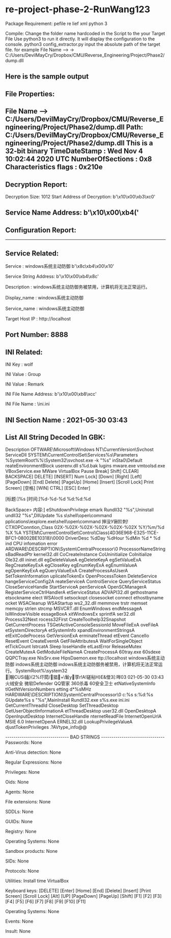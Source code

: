 # re-project-phase-2-RunWang123
Package Requirement:
pefile
re
lief
xml
python 3


Compile:
Change the folder name hardcoded in the Script to the your Target File
Use python3 to run it directly.
It will display the configuration to the console.
python3 config_extractor.py
input the absolute path of the target file. for example
File Name -->   -> C:/Users/DevilMayCry/Dropbox/CMU/Reverse_Engineering/Project/Phase2/dump.dll


Here is the sample output
--------------------------------------
File Properties:
--------------------------------------
File Name -->  C:/Users/DevilMayCry/Dropbox/CMU/Reverse_Engineering/Project/Phase2/dump.dll
Path: C:/Users/DevilMayCry/Dropbox/CMU/Reverse_Engineering/Project/Phase2/dump.dll
This is a 32-bit binary
TimeDateStamp : Wed Nov  4 10:02:44 2020 UTC
NumberOfSections : 0x8
Characteristics flags : 0x210e
--------------------------------------
Decryption Report:
--------------------------------------
Decryption Size:  1012
Start Address of Decryption:  b'\x10\x00\xb3\xc0'

Service Name Address:  b'\x10\x00\xb4('
--------------------------------------
Configuration Report:
--------------------------------------
------------------------
Service Related:
------------------------

Service :  windows系统主动防御
b'\x8c\xb4\x00\x10'

Service String Address:  b'\x10\x00\xb4\x8c'

Description :  windows系统主动防御务被禁用，计算机将无法正常运行。

Display_name :  windows系统主动防御

Service_name :  windows系统主动防御

Target Host IP :  http://localhost

Port Number:  8888
------------------------
INI Related:
------------------------

INI Key :  wolf

INI Value :  Group

INI Value :  Remark

INI File Name Address:  b'\x10\x00\xb8\xcc'

INI File Name :  \ini.ini

INI Section Name :  2021-05-30 03:43
------------------------
List All String Decoded In GBK:
------------------------
Description
OFTWARE\Microsoft\Windows NT\CurrentVersion\Svchost
ServiceDll
SYSTEM\CurrentControlSet\Services\%s\Parameters
%SystemRoot%%\System32\svchost.exe -k "%s"
inSta0\Default
reateEnvironmentBlock
userenv.dll
s\%d.bak
lugins
mware.exe
vmtoolsd.exe
VBoxService.exe
MWare
VirtualBox
Pause Break]
Shift]
CLEAR]
BACKSPACE]
DELETE]
[INSERT]
Num Lock]
[Down]
[Right]
[Left]
[PageDown]
[End]
Delete]
[PageUp]
[Home]
[Insert]
[Scroll Lock]
Print Screen]
[空格]
[WIN]
CTRL]
[ESC]
Enter]

[标题:]%s
[时间:]%d-%d-%d  %d:%d:%d

<Enter>

BackSpace>
内容:]
eShutdownPrivilege
emark
Rundll32 "%s",Uninstall
undll32 "%s",DllUpdate %s
s\shell\open\command
pplications\iexplore.exe\shell\open\command
抻没У锹阶刺!
CTXOPConntion_Class
02X-%02X-%02X-%02X-%02X-%02X
 %Y/%m/%d %X %A
YSTEM\CurrentControlSet\Control\Class\{4D36E968-E325-11CE-BFC1-08002BE10318}\0000
DriverDesc
%dDay %dHour %dMin
%d * %d
ind CPU infomation error
ARDWARE\DESCRIPTION\System\CentralProcessor\0
ProcessorNameString
sBadReadPtr
kernel32.dll
CoCreateInstance
CoUninitialize
CoInitialize
Ole32.dll
ininet.dll
egDeleteValueA
egDeleteKeyA
egSetValueExA
RegCreateKeyExA
egCloseKey
egEnumKeyExA
egEnumValueA
egOpenKeyExA
egQueryValueExA
CreateProcessAsUserA
SetTokenInformation
uplicateTokenEx
OpenProcessToken
DeleteService
hangeServiceConfig2A
reateServiceA
ControlService
QueryServiceStatus
CloseServiceHandle
StartServiceA
penServiceA
OpenSCManagerA
RegisterServiceCtrlHandlerA
etServiceStatus
ADVAPI32.dll
gethostname
etsockname
elect
WSAIoctl
setsockopt
closesocket
connect
ethostbyname
ocket
WSACleanup
WSAStartup
ws2_32.dll
memmove
trstr
memset
memcpy
strlen
strcmp
MSVCRT.dll
EnumWindows
endMessageA
IsWindowVisible
essageBoxA
xitWindowsEx
sprintfA
ser32.dll
Process32Next
rocess32First
CreateToolhelp32Snapshot
GetCurrentProcess
TSGetActiveConsoleSessionId
MoveFileExA
oveFileA
etSystemDirectoryA
etSystemInfo
xpandEnvironmentStringsA
etExitCodeProcess
GetVersionExA
erminateThread
etEvent
CancelIo
ResetEvent
CreateEventA
GetFileAttributesA
WaitForSingleObject
etTickCount
lstrcatA
Sleep
loseHandle
etLastError
ReleaseMutex
CreateMutexA
GetModuleFileNameA
CreateProcessA
60tray.exe
60sdexe
QQPCTray.exe
NisSrv.exe
HipsDaemon.exe
ttp://localhost
windows系统主动防御
indows系统主动防御
indows系统主动防御务被禁用，计算机将无法正常运行。
SystemRoot%\system32\
|睏CUSi鎑}(2%圷閎/猖+\鬄y莩r!A!磋秥H}E&僜3[:噖03
021-05-30 03:43
火绒安全
微软Defender
QQ管家
360杀毒
60安全卫士
etNativeSystemInfo
tlGetNtVersionNumbers
etting
d*%sMHz
HARDWARE\DESCRIPTION\System\CentralProcessor\0
c:\%s
s:%d:%s
GUpdate%s
s "%s",MainInstall
Rundll32.exe
s\%s.exe
ini.ini
GetCurrentThreadId
CloseDesktop
SetThreadDesktop
GetUserObjectInformationA
etThreadDesktop
user32.dll
OpenDesktopA
OpenInputDesktop
InternetCloseHandle
nternetReadFile
InternetOpenUrlA
MSIE 6.0
InternetOpenA
ERNEL32.dll
LookupPrivilegeValueA
djustTokenPrivileges
.?AVtype_info@@

-------------------------------  BAD STRINGS  -------------------------------
Passwords:
        None

Anti-Virus detection:
        None

Regular Expressions:
        None

Privileges:
        None

Oids:
        None

Agents:
        None

File extensions:
        None

SDDLs:
        None

GUIDs:
        None

Registry:
        None

Operating Systems:
        None

Sandbox products:
        None

SIDs:
        None

Protocols:
        None

Utilities:
        Install
        time
        VirtualBox

Keyboard keys:
        [DELETE]
        [Enter]
        [Home]
        [End]
        [Delete]
        [Insert]
        [Print Screen]
        [Scroll Lock]
        [Alt]
        [UP]
        [PageDown]
        [PageUp]
        [Shift]
        [F1]
        [F2]
        [F3]
        [F4]
        [F5]
        [F6]
        [F7]
        [F8]
        [F9]
        [F10]
        [F11]

Operating Systems:
        None

Events:
        None

Insult:
        None